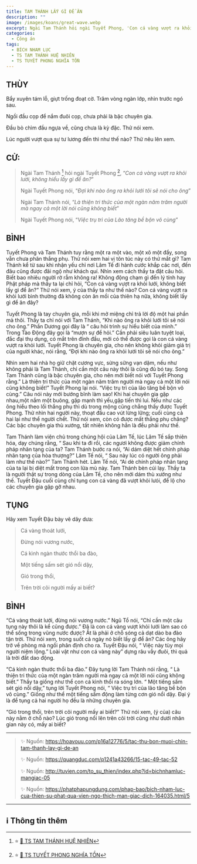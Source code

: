 ```yaml
---
title: TAM THÁNH LẤY GÌ ĐỂ ĂN
description: ""
image: /images/koans/great-wave.webp
excerpt: Ngài Tam Thánh hỏi ngài Tuyết Phong, 'Con cá vàng vượt ra khỏi lưới, không hiểu lấy gì để ăn?'. Ngài Tuyết Phong nói, 'Đợi khi nào ông ra khỏi lưới tôi sẽ nói cho ông'
categories:
  - Công án
tags:
  - BÍCH NHAM LỤC
  - TS TAM THÁNH HUỆ NHIÊN
  - TS TUYẾT PHONG NGHĨA TỒN
---
```


## THÙY

Bẩy xuyên tám lỗ, giựt trống đoạt cờ. Trăm vòng ngàn lớp, nhìn trước ngó sau.

Ngồi đầu cọp để nắm đuôi cọp, chưa phải là bậc chuyên gia.

Đầu bò chìm đầu ngựa về, cũng chưa là kỳ đặc. Thử nói xem.

Lúc người vượt qua sự tư lương đến thì như thế nào? Thử nêu lên xem.

## CỬ:

> Ngài Tam Thánh [^1] hỏi ngài Tuyết Phong [^2], “_Con cá vàng vượt ra khỏi lưới, không hiểu lấy gì để ăn?_”
>
> Ngài Tuyết Phong nói, “_Đợi khi nào ông ra khỏi lưới tôi sẽ nói cho ông_”
>
> Ngài Tam Thánh nói, “_Là thiện tri thức của một ngàn năm trăm người mà ngay cả một lời nói cũng không biết_”
>
> Ngài Tuyết Phong nói, “_Việc trụ trì của Lão tăng bề bộn vô cùng_”

## BÌNH

Tuyết Phong và Tam Thánh tuy rằng một ra một vào, một xô một đẩy, song vẫn chưa phân thắng phụ. Thử nói xem hai vị tôn túc này có thứ mắt gì? Tam Thánh kể từ sau khi nhận yếu chỉ nơi Lâm Tế đi hành cước khắp các nơi, đến đâu cũng được đãi ngộ như khách quí. Nhìn xem cách thầy ta đặt câu hỏi. Biết bao nhiêu người rờ rẫm không ra! Không động chạm gì đến lý tính hay Phật pháp mà thầy ta lại chỉ hỏi, “Con cá vàng vượt ra khỏi lưới, không biết lấy gì để ăn?” Thử nói xem, ý của thầy ta như thế nào? Con cá vàng vượt ra khỏi lưới bình thường đã không còn ăn mồi của thiên hạ nữa, không biết lấy gì để ăn đây?

Tuyết Phong là tay chuyên gia, mỗi khi mở miệng chỉ trả lời độ một hai phần mà thôi. Thầy ta chỉ nói với Tam Thánh, “Khi nào ông ra khỏi lưới tôi sẽ nói cho ông.” Phần Dương gọi đây là “ câu hỏi trình sự hiểu biết của mình.” Trong Tào Động đây gọi là “mượn sự để hỏi.” Cần phải siêu luân tuyệt loại, đắc đại thụ dụng, có mắt trên đỉnh đầu, mới có thể được gọi là con cá vàng vượt ra khỏi lưới. Tuyết Phong là chuyên gia, cho nên không khỏi giảm giá trị của người khác, nói rằng, “Đợi khi nào ông ra khỏi lưới tôi sẽ nói cho ông.”

Nhìn xem hai nhà họ giữ chặt cương vực, sừng sững vạn dặm, nếu như không phải là Tam Thánh, chỉ cần một câu này thôi là cũng đủ bó tay. Song Tam Thánh cũng là bậc chuyên gia, cho nên mới biết nói với Tuyết Phong rằng.” Là thiện tri thức của một ngàn năm trăm người mà ngay cả một lời nói cũng không biết!” Tuyết Phong lại nói. “Việc trụ trì của lão tăng bề bộn vô cùng.” Câu nói này mới bướng bĩnh làm sao! Khi hai chuyên gia gặp nhau,một nắm một buông, gặp mạnh thì yếu,gặp tiến thì lui. Nếu như các ông hiểu theo lối thắng phụ thì dù trong mộng cũng chẳng thấy được Tuyết Phong. Thử nhìn hai người này, thoạt đầu cao vút lừng lững; cuối cùng cả hai lại như thể người chết. Thử nói xem, còn có được mất thắng phụ chăng? Các bậc chuyên gia thù xướng, tất nhiên không hẳn là đều phải như thế.

Tam Thánh làm viện chủ trong chúng hội của Lâm Tế, lúc Lâm Tế sắp thiên hóa, dạy chúng rằng, “ Sau khi ta đi rồi, các ngươi không được giảm chính pháp nhãn tạng của ta? Tam Thánh bước ra nói, “Ai dám diệt hết chính pháp nhãn tạng của hòa thượng?” Lâm Tế nói, “ Sau này lúc có người ông phải làm như thế nào?” Tam Thánh hét. Lâm Tế nói, “Ai dè chính pháp nhãn tạng của ta lại bị diệt mất trong con lừa mù này. Tam Thánh bèn cúi lạy. Thầy ta là người thật sự trong dòng của Lâm Tế, cho nên mới dám thù xướng như thế. Tuyết Đậu cuối cùng chỉ tụng con cá vàng đã vượt khỏi lưói, để lộ cho các chuyên gia gặp gỡ nhau.

## TỤNG

Hãy xem Tuyết Đậu bày vẽ dây dưa:

> Cá vàng thoát lưới,
>
> Đừng nói vương nước,
>
> Cá kình ngàn thước thổi ba đào,
>
> Một tiếng sấm sét gió nổi dậy,
>
> Gió trong thổi,
>
> Trên trời cõi người mấy ai biết?

## BÌNH

“Cá vàng thoát lưới, đừng nói vương nước.” Ngũ Tổ nói, “Chỉ cần một câu tụng này thôi là kể cũng được.” Đã là con cá vàng vượt khỏi lưới làm sao có thể sống trong vũng nước được? Ắt là phải ở chỗ sóng cả dạt dào ba đào tận trời. Thử nói xem, trong suốt cả ngày nó biết lấy gì để ăn? Các ông hãy trở về phòng mà ngồi phân định cho ra. Tuyết Đậu nói, “ Việc này tùy mọi người niệm lộng.” Loài vật như con cá vàng này” dựng râu vẫy đuôi, thì quả là trời đầt dao động.

“Cá kình ngàn thước thổi ba đào.” Đây tụng lời Tam Thánh nói rằng, “ Là thiện tri thức của một ngàn trăm người mà ngay cả một lời nói cũng không biết.” Thầy ta giống như thể con cá kình thổi ra sóng lớn. “ Một tiếng sấm sét gió nỗi dậy,” tụng lời Tuyết Phong nói, “ Việc trụ trì của lão tăng bề bộn vô cùng.” Giống như thể một tiếng sấm động làm từng cơn gió nổi dậy. Đại ý là để tụng cả hai người họ đều là những chuyên gia.

“Gió trong thổi, trên trời cõi người mấy ai biết?” Thử nói xem, (ý của) câu này nằm ở chỗ nào? Lúc gió trong nổi lên trên cõi trời cũng như dưới nhân gian này có, mấy ai biết?

<hr class="blog-rule" />

> ✨ Nguồn: https://hoavouu.com/p16a12776/5/tac-thu-bon-muoi-chin-tam-thanh-lay-gi-de-an
>
> ✨ Nguồn: https://quangduc.com/p1241a43266/15-tac-49-tac-52
>
> ✨ Nguồn: http://tuvien.com/to_su_thien/index.php?id=bichnhamluc-mangiac-05
>
> ✨ Nguồn: https://phatphapungdung.com/phap-bao/bich-nham-luc-cua-thien-su-phat-qua-vien-ngo-thich-man-giac-dich-164035.html/5

<hr class="blog-rule" />

## ℹ️ Thông tin thêm

[^1]: ⭐️ <a href="/masters/ts-tam-thanh-hue-nhien/" target="_blank">🔗 TS TAM THÁNH HUỆ NHIÊN</a>

[^2]: ⭐️ <a href="/masters/ts-tuyet-phong-nghia-ton" target="_blank">🔗 TS TUYẾT PHONG NGHĨA TỒN</a>
